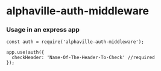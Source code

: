 # alphaville-auth-middleware

### Usage in an express app

```
const auth = require('alphaville-auth-middleware');

app.use(auth({
  checkHeader: 'Name-Of-The-Header-To-Check' //required
});

```
